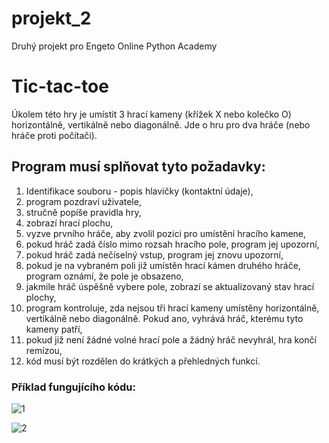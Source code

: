 # projekt_2
Druhý projekt pro Engeto Online Python Academy

# Tic-tac-toe

Úkolem této hry je umístit 3 hrací kameny (křížek X nebo kolečko O) horizontálně, vertikálně nebo diagonálně. Jde o hru pro dva hráče (nebo hráče proti počítači).

## **Program musí splňovat tyto požadavky:**

1. Identifikace souboru - popis hlavičky (kontaktní údaje),
2. program pozdraví uživatele,
3. stručně popíše pravidla hry,
4. zobrazí hrací plochu,
5. vyzve prvního hráče, aby zvolil pozici pro umístění hracího kamene,
6. pokud hráč zadá číslo mimo rozsah hracího pole, program jej upozorní,
7. pokud hráč zadá nečíselný vstup, program jej znovu upozorní,
8. pokud je na vybraném poli již umístěn hrací kámen druhého hráče, program oznámí, že pole je obsazeno,
9. jakmile hráč úspěšně vybere pole, zobrazí se aktualizovaný stav hrací plochy,
10. program kontroluje, zda nejsou tři hrací kameny umístěny horizontálně, vertikálně nebo diagonálně. Pokud ano, vyhrává hráč, kterému tyto kameny patří,
11. pokud již není žádné volné hrací pole a žádný hráč nevyhrál, hra končí remízou,
12. kód musí být rozdělen do krátkých a přehledných funkcí.
### **Příklad fungujícího kódu:**

![1](https://github.com/BaraMaskova/projekt_2/assets/145649546/53fce0fa-aea1-4323-b732-e3e90c9f6c23)

![2](https://github.com/BaraMaskova/projekt_2/assets/145649546/4abefe91-cf34-476d-bf9e-be1b57ba27c0)
